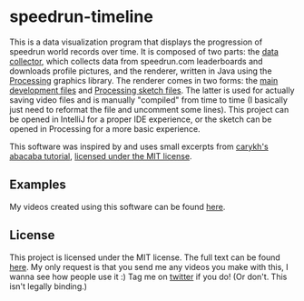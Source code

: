 # speedrun-timeline
This is a data visualization program that displays the progression of speedrun world records over time.
It is composed of two parts: the [data collector](https://github.com/lexikiq/speedrun-timeline/blob/master/scripts/src-collector.py), which collects data from speedrun.com leaderboards and downloads profile pictures,
and the renderer, written in Java using the [Processing](https://processing.org/) graphics library.
The renderer comes in two forms: the [main development files](https://github.com/lexikiq/speedrun-timeline/tree/master/src/main/java/io/github/lexikiq/vistest) and [Processing sketch files](https://github.com/lexikiq/speedrun-timeline/tree/master/VisApplet).
The latter is used for actually saving video files and is manually "compiled" from time to time (I basically just need to reformat the file and uncomment some lines).
This project can be opened in IntelliJ for a proper IDE experience, or the sketch can be opened in Processing for a more basic experience.

This software was inspired by and uses small excerpts from [carykh's abacaba tutorial](https://github.com/carykh/AbacabaTutorialDrawer), [licensed under the MIT license](https://github.com/carykh/AbacabaTutorialDrawer/blob/main/LICENSE).

## Examples

My videos created using this software can be found [here](https://www.youtube.com/playlist?list=PLihfaHwbu8e9fNIjseGlWEegEP2TRepOn).

## License

This project is licensed under the MIT license.
The full text can be found [here](https://github.com/lexikiq/speedrun-timeline/blob/master/LICENSE).
My only request is that you send me any videos you make with this, I wanna see how people use it :)
Tag me on [twitter](https://twitter.com/lexikiq) if you do!
(Or don't. This isn't legally binding.)
